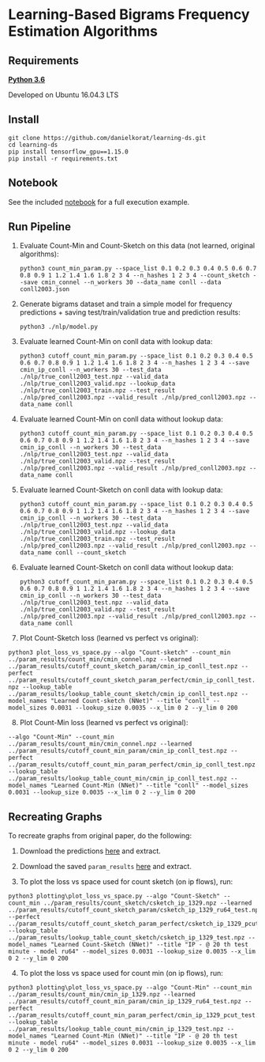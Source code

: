 # Learning-Based Bigrams Frequency Estimation Algorithms

## Requirements
**[Python 3.6](https://www.python.org/ftp/python/3.6.12/Python-3.6.12.tgz)**

Developed on Ubuntu 16.04.3 LTS

## Install
 
```
git clone https://github.com/danielkorat/learning-ds.git
cd learning-ds
pip install tensorflow_gpu==1.15.0
pip install -r requirements.txt
```

## Notebook

See the included [notebook](https://github.com/danielkorat/learning-ds/blob/main/notebook.ipynb) for a full execution example.

## Run Pipeline

1. Evaluate Count-Min and Count-Sketch on this data (not learned, original algorithms): 

   ```python3 count_min_param.py --space_list 0.1 0.2 0.3 0.4 0.5 0.6 0.7 0.8 0.9 1 1.2 1.4 1.6 1.8 2 3 4 --n_hashes 1 2 3 4 --count_sketch --save cmin_connel --n_workers 30 --data_name conll --data conll2003.json```

2. Generate bigrams dataset and train a simple model for frequency predictions + saving test/train/validation true and prediction results:

   ```python3 ./nlp/model.py```
   
3. Evaluate learned Count-Min on conll data with lookup data:

   ```python3 cutoff_count_min_param.py --space_list 0.1 0.2 0.3 0.4 0.5 0.6 0.7 0.8 0.9 1 1.2 1.4 1.6 1.8 2 3 4 --n_hashes 1 2 3 4 --save cmin_ip_conll --n_workers 30 --test_data ./nlp/true_conll2003_test.npz --valid_data ./nlp/true_conll2003_valid.npz --lookup_data ./nlp/true_conll2003_train.npz --test_result ./nlp/pred_conll2003.npz --valid_result ./nlp/pred_conll2003.npz --data_name conll```
   
4. Evaluate learned Count-Min on conll data without lookup data:

   ```python3 cutoff_count_min_param.py --space_list 0.1 0.2 0.3 0.4 0.5 0.6 0.7 0.8 0.9 1 1.2 1.4 1.6 1.8 2 3 4 --n_hashes 1 2 3 4 --save cmin_ip_conll --n_workers 30 --test_data ./nlp/true_conll2003_test.npz --valid_data ./nlp/true_conll2003_valid.npz --test_result ./nlp/pred_conll2003.npz --valid_result ./nlp/pred_conll2003.npz --data_name conll```

5. Evaluate learned Count-Sketch on conll data with lookup data:

   ```python3 cutoff_count_min_param.py --space_list 0.1 0.2 0.3 0.4 0.5 0.6 0.7 0.8 0.9 1 1.2 1.4 1.6 1.8 2 3 4 --n_hashes 1 2 3 4 --save cmin_ip_conll --n_workers 30 --test_data ./nlp/true_conll2003_test.npz --valid_data ./nlp/true_conll2003_valid.npz --lookup_data ./nlp/true_conll2003_train.npz --test_result ./nlp/pred_conll2003.npz --valid_result ./nlp/pred_conll2003.npz --data_name conll --count_sketch```
   
6. Evaluate learned Count-Sketch on conll data without lookup data:

   ```python3 cutoff_count_min_param.py --space_list 0.1 0.2 0.3 0.4 0.5 0.6 0.7 0.8 0.9 1 1.2 1.4 1.6 1.8 2 3 4 --n_hashes 1 2 3 4 --save cmin_ip_conll --n_workers 30 --test_data ./nlp/true_conll2003_test.npz --valid_data ./nlp/true_conll2003_valid.npz --test_result ./nlp/pred_conll2003.npz --valid_result ./nlp/pred_conll2003.npz --data_name conll```
   
7. Plot Count-Sketch loss (learned vs perfect vs original):

```python3 plot_loss_vs_space.py --algo "Count-sketch" --count_min ../param_results/count_min/cmin_connel.npz --learned ../param_results/cutoff_count_sketch_param/cmin_ip_conll_test.npz --perfect ../param_results/cutoff_count_sketch_param_perfect/cmin_ip_conll_test.npz --lookup_table ../param_results/lookup_table_count_sketch/cmin_ip_conll_test.npz --model_names "Learned Count-sketch (NNet)" --title "conll" --model_sizes 0.0031 --lookup_size 0.0035 --x_lim 0 2 --y_lim 0 200```

8. Plot Count-Min loss (learned vs perfect vs original):

```--algo "Count-Min" --count_min ../param_results/count_min/cmin_connel.npz --learned ../param_results/cutoff_count_min_param/cmin_ip_conll_test.npz --perfect ../param_results/cutoff_count_min_param_perfect/cmin_ip_conll_test.npz --lookup_table ../param_results/lookup_table_count_min/cmin_ip_conll_test.npz --model_names "Learned Count-Min (NNet)" --title "conll" --model_sizes 0.0031 --lookup_size 0.0035 --x_lim 0 2 --y_lim 0 200```
   

## Recreating Graphs

To recreate graphs from original paper, do the following:

1. Download the predictions [here](https://drive.google.com/file/d/1PlmYUYEWHKJWOOyR1GrBuV3mcbSBdpiV/view) and extract.

2. Download the saved ```param_results``` [here](https://drive.google.com/open?id=1n2jDVhvKPwtFevyej42hGRieOeqIYoSJ) and extract.

3. To plot the loss vs space used for count sketch (on ip flows), run:

```
python3 plotting\plot_loss_vs_space.py --algo "Count-Sketch" --count_min ../param_results/count_sketch/csketch_ip_1329.npz --learned ../param_results/cutoff_count_sketch_param/csketch_ip_1329_ru64_test.npz --perfect ../param_results/cutoff_count_sketch_param_perfect/csketch_ip_1329_pcut_test.npz --lookup_table ../param_results/lookup_table_count_sketch/csketch_ip_1329_test.npz --model_names "Learned Count-Sketch (NNet)" --title "IP - @ 20 th test minute - model ru64" --model_sizes 0.0031 --lookup_size 0.0035 --x_lim 0 2 --y_lim 0 200
``` 

4. To plot the loss vs space used for count min (on ip flows), run:

```
python3 plotting\plot_loss_vs_space.py --algo "Count-Min" --count_min ../param_results/count_min/cmin_ip_1329.npz --learned ../param_results/cutoff_count_min_param/cmin_ip_1329_ru64_test.npz --perfect ../param_results/cutoff_count_min_param_perfect/cmin_ip_1329_pcut_test.npz --lookup_table ../param_results/lookup_table_count_min/cmin_ip_1329_test.npz --model_names "Learned Count-Min (NNet)" --title "IP - @ 20 th test minute - model ru64" --model_sizes 0.0031 --lookup_size 0.0035 --x_lim 0 2 --y_lim 0 200
``` 
